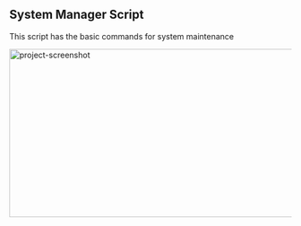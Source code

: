 <h2>System Manager Script</h2>

<p>This script has the basic commands for system maintenance</p>
<img src="https://i.imgur.com/wgpZzCK.png" alt="project-screenshot" width="600" height="300/">

<p></p>
